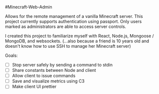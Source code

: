 #Minecraft-Web-Admin

Allows for the remote management of a vanilla Minecraft server.  This project currently supports authentication using passport.  Only users marked as administrators are able to access server controls.

I created this project to familiarize myself with React, Node.js, Mongoose / MongoDB, and websockets.
(...also because a friend is 10 years old and doesn't know how to use SSH to manage her Minecraft server)

Goals:
- [ ] Stop server safely by sending a command to stdin
- [ ] Share constants between Node and client
- [ ] Allow client to issue commands
- [ ] Save and visualize metrics using C3
- [ ] Make client UI prettier
